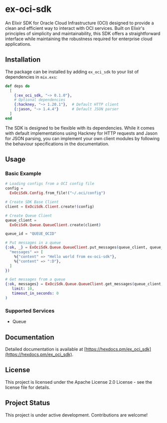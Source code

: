 # ex-oci-sdk

An Elixir SDK for Oracle Cloud Infrastructure (OCI) designed to provide a clean and efficient way to interact with OCI services. Built on Elixir's principles of simplicity and maintainability, this SDK offers a straightforward interface while maintaining the robustness required for enterprise cloud applications.

## Installation

The package can be installed by adding `ex_oci_sdk` to your list of dependencies in `mix.exs`:

```elixir
def deps do
  [
    {:ex_oci_sdk, "~> 0.1.0"},
    # Optional dependencies
    {:hackney, "~> 1.20.1"},  # Default HTTP client
    {:jason, "~> 1.4.4"}      # Default JSON parser
  ]
end
```

The SDK is designed to be flexible with its dependencies. While it comes with default implementations using Hackney for HTTP requests and Jason for JSON parsing, you can implement your own client modules by following the behaviour specifications in the documentation.

## Usage

### Basic Example

```elixir
# Loading configs from a OCI config file
config =
  ExOciSdk.Config.from_file!("~/.oci/config")

# Create SDK Base Client
client = ExOciSdk.Client.create!(config)

# Create Queue Client
queue_client =
  ExOciSdk.Queue.QueueClient.create(client)

queue_id = "QUEUE_OCID"

# Put messages in a queue
{:ok, _} = ExOciSdk.Queue.QueueClient.put_messages(queue_client, queue_id, %{
  "messages" => [
    %{"content" => "Hello world from ex-oci-sdk"},
    %{"content" => ":D"},
  ]
})

# Get messages from a queue
{:ok, messages} = ExOciSdk.Queue.QueueClient.get_messages(queue_client, queue_id,
   limit: 10,
   timeout_in_seconds: 0
)
```

### Supported Services

- Queue

## Documentation

Detailed documentation is available at [https://hexdocs.pm/ex_oci_sdk](https://hexdocs.pm/ex_oci_sdk).

## License

This project is licensed under the Apache License 2.0 License - see the license file for details.

## Project Status

This project is under active development. Contributions are welcome!
